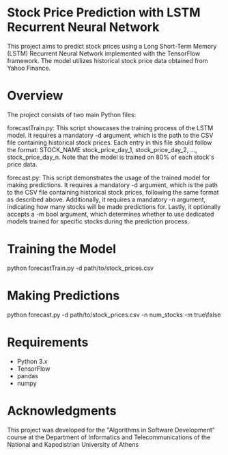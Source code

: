 # Stock Price Prediction with LSTM Recurrent Neural Network
This project aims to predict stock prices using a Long Short-Term Memory (LSTM) Recurrent Neural Network implemented with the TensorFlow framework. The model utilizes historical stock price data obtained from Yahoo Finance.

# Overview
The project consists of two main Python files:

forecastTrain.py: This script showcases the training process of the LSTM model. It requires a mandatory -d argument, which is the path to the CSV file containing historical stock prices. Each entry in this file should follow the format: STOCK_NAME stock_price_day_1, stock_price_day_2, ..., stock_price_day_n. Note that the model is trained on 80% of each stock's price data.

forecast.py: This script demonstrates the usage of the trained model for making predictions. It requires a mandatory -d argument, which is the path to the CSV file containing historical stock prices, following the same format as described above. Additionally, it requires a mandatory -n argument, indicating how many stocks will be made predictions for. Lastly, it optionally accepts a -m bool argument, which determines whether to use dedicated models trained for specific stocks during the prediction process.

# Training the Model
python forecastTrain.py -d path/to/stock_prices.csv

# Making Predictions
python forecast.py -d path/to/stock_prices.csv -n num_stocks -m true\false

# Requirements
- Python 3.x
- TensorFlow
- pandas
- numpy

# Acknowledgments
This project was developed for the "Algorithms in Software Development" course at the Department of Informatics and Telecommunications of the National and Kapodistrian University of Athens
